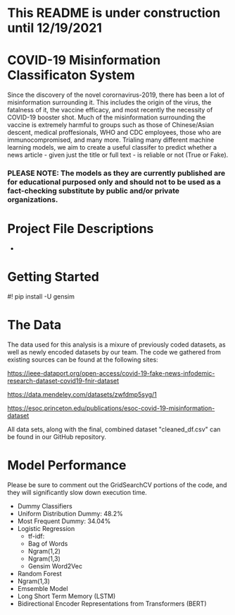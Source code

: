 # This README is under construction until 12/19/2021

# COVID-19 Misinformation Classificaton System

Since the discovery of the novel corornavirus-2019, there has been a lot of misinformation surrounding it. This includes the origin of the virus, the fatalness of it, the vaccine efficacy, and most recently the necessity of COVID-19 booster shot. Much of the misinformation surrounding the vaccine is extremely harmful to groups such as those of Chinese/Asian descent, medical proffesionals, WHO and CDC employees, those who are immunocompromised, and many more. Trialing many different machine learning models, we aim to create a useful classifer to predict whether a news article - given just the title or full text - is reliable or not (True or Fake). 

### PLEASE NOTE: The models as they are currently published are for educational purposed only and should not to be used as a fact-checking substitute by public and/or private organizations. 

# Project File Descriptions 
 - 
# Getting Started 

#! pip install -U gensim

# The Data 
 The data used for this analysis is a mixure of previously coded datasets, as well as newly encoded datasets by our team. 
 The code we gathered from existing sources can be found at the following sites:
 
  https://ieee-dataport.org/open-access/covid-19-fake-news-infodemic-research-dataset-covid19-fnir-dataset
  
  https://data.mendeley.com/datasets/zwfdmp5syg/1 
  
  https://esoc.princeton.edu/publications/esoc-covid-19-misinformation-dataset

All data sets, along with the final, combined dataset "cleaned_df.csv" can be found in our GitHub repository.


# Model Performance  
  Please be sure to comment out the GridSearchCV portions of the code, and they will significantly slow down execution time. 
  
 - Dummy Classifiers
  - Uniform Distribution Dummy: 48.2%
  - Most Frequent Dummy:        34.04%
 - Logistic Regression
   - tf-idf:                  
   - Bag of Words
   - Ngram(1,2)
   - Ngram(1,3)
   - Gensim Word2Vec
 - Random Forest
  - Ngram(1,3)
 - Emsemble Model
 - Long Short Term Memory (LSTM)
 - Bidirectional Encoder Representations from Transformers (BERT)

